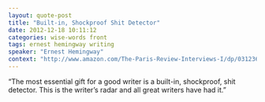 ```yaml
---
layout: quote-post
title: "Built-in, Shockproof Shit Detector"
date: 2012-12-18 10:11:12
categories: wise-words front
tags: ernest hemingway writing 
speaker: "Ernest Hemingway"
context: "http://www.amazon.com/The-Paris-Review-Interviews-I/dp/0312361750/ref=sr_1_1?ie=UTF8&qid=1361499777&sr=8-1&keywords=paris+review+interviews+vol+1"
---
```


“The most essential gift for a good writer is a built-in, shockproof, shit detector. This is the writer’s radar and all great writers have had it.”
